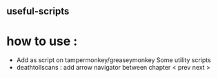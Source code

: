 ## useful-scripts
# how to use : 
- Add as script on tampermonkey/greaseymonkey
Some utility scripts
- deathtollscans : add arrow navigator between chapter < prev next > 
